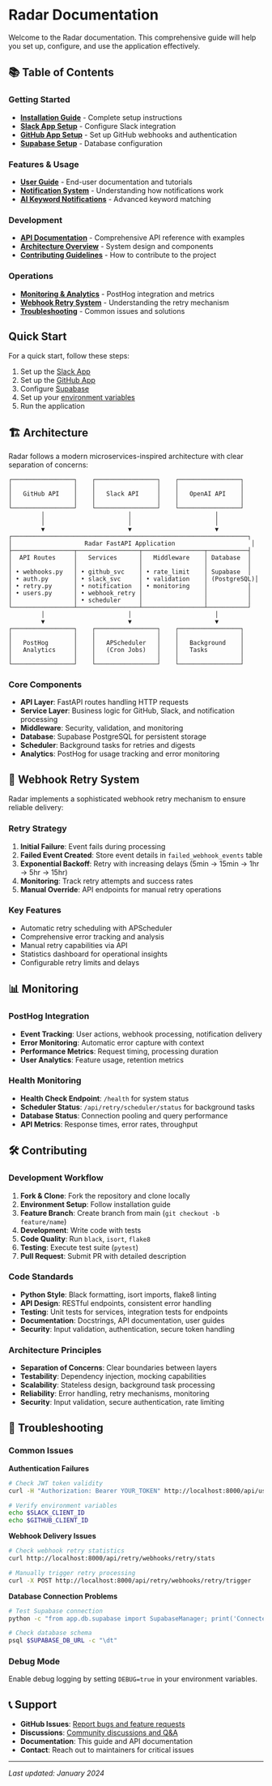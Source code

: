 # Radar Documentation

Welcome to the Radar documentation. This comprehensive guide will help you set up, configure, and use the application effectively.

## 📚 Table of Contents

### Getting Started
- **[Installation Guide](./installation.mdx)** - Complete setup instructions
- **[Slack App Setup](./slack_setup.md)** - Configure Slack integration
- **[GitHub App Setup](./github_setup.md)** - Set up GitHub webhooks and authentication
- **[Supabase Setup](./supabase_setup.md)** - Database configuration

### Features & Usage
- **[User Guide](./user-guide.md)** - End-user documentation and tutorials
- **[Notification System](./notification-system.mdx)** - Understanding how notifications work
- **[AI Keyword Notifications](./ai-keyword-notifications.mdx)** - Advanced keyword matching

### Development
- **[API Documentation](./API.md)** - Comprehensive API reference with examples
- **[Architecture Overview](#architecture)** - System design and components
- **[Contributing Guidelines](#contributing)** - How to contribute to the project

### Operations
- **[Monitoring & Analytics](#monitoring)** - PostHog integration and metrics
- **[Webhook Retry System](#webhook-retry)** - Understanding the retry mechanism
- **[Troubleshooting](#troubleshooting)** - Common issues and solutions

## Quick Start

For a quick start, follow these steps:

1. Set up the [Slack App](./slack_setup.md)
2. Set up the [GitHub App](./github_setup.md)
3. Configure [Supabase](./supabase_setup.md)
4. Set up your [environment variables](./setup.md#environment-configuration)
5. Run the application

## 🏗 Architecture

Radar follows a modern microservices-inspired architecture with clear separation of concerns:

```
┌─────────────────┐    ┌─────────────────┐    ┌─────────────────┐
│                 │    │                 │    │                 │
│   GitHub API    │    │   Slack API     │    │   OpenAI API    │
│                 │    │                 │    │                 │
└─────────────────┘    └─────────────────┘    └─────────────────┘
         │                       │                       │
         │                       │                       │
         ▼                       ▼                       ▼
┌─────────────────────────────────────────────────────────────────┐
│                    Radar FastAPI Application                     │
├─────────────────┬─────────────────┬─────────────────┬───────────┤
│  API Routes     │   Services      │   Middleware    │ Database  │
│                 │                 │                 │           │
│ • webhooks.py   │ • github_svc    │ • rate_limit    │ Supabase  │
│ • auth.py       │ • slack_svc     │ • validation    │ (PostgreSQL)│
│ • retry.py      │ • notification  │ • monitoring    │           │
│ • users.py      │ • webhook_retry │                 │           │
│                 │ • scheduler     │                 │           │
└─────────────────┴─────────────────┴─────────────────┴───────────┘
         │                       │                       │
         ▼                       ▼                       ▼
┌─────────────────┐    ┌─────────────────┐    ┌─────────────────┐
│                 │    │                 │    │                 │
│   PostHog       │    │   APScheduler   │    │   Background    │
│   Analytics     │    │   (Cron Jobs)   │    │   Tasks         │
│                 │    │                 │    │                 │
└─────────────────┘    └─────────────────┘    └─────────────────┘
```

### Core Components

- **API Layer**: FastAPI routes handling HTTP requests
- **Service Layer**: Business logic for GitHub, Slack, and notification processing
- **Middleware**: Security, validation, and monitoring
- **Database**: Supabase PostgreSQL for persistent storage
- **Scheduler**: Background tasks for retries and digests
- **Analytics**: PostHog for usage tracking and error monitoring

## 🔄 Webhook Retry System

Radar implements a sophisticated webhook retry mechanism to ensure reliable delivery:

### Retry Strategy
1. **Initial Failure**: Event fails during processing
2. **Failed Event Created**: Store event details in `failed_webhook_events` table
3. **Exponential Backoff**: Retry with increasing delays (5min → 15min → 1hr → 5hr → 15hr)
4. **Monitoring**: Track retry attempts and success rates
5. **Manual Override**: API endpoints for manual retry operations

### Key Features
- Automatic retry scheduling with APScheduler
- Comprehensive error tracking and analysis  
- Manual retry capabilities via API
- Statistics dashboard for operational insights
- Configurable retry limits and delays

## 📊 Monitoring

### PostHog Integration
- **Event Tracking**: User actions, webhook processing, notification delivery
- **Error Monitoring**: Automatic error capture with context
- **Performance Metrics**: Request timing, processing duration
- **User Analytics**: Feature usage, retention metrics

### Health Monitoring
- **Health Check Endpoint**: `/health` for system status
- **Scheduler Status**: `/api/retry/scheduler/status` for background tasks
- **Database Status**: Connection pooling and query performance
- **API Metrics**: Response times, error rates, throughput

## 🛠 Contributing

### Development Workflow
1. **Fork & Clone**: Fork the repository and clone locally
2. **Environment Setup**: Follow installation guide
3. **Feature Branch**: Create branch from main (`git checkout -b feature/name`)
4. **Development**: Write code with tests
5. **Code Quality**: Run `black`, `isort`, `flake8`
6. **Testing**: Execute test suite (`pytest`)
7. **Pull Request**: Submit PR with detailed description

### Code Standards
- **Python Style**: Black formatting, isort imports, flake8 linting
- **API Design**: RESTful endpoints, consistent error handling
- **Testing**: Unit tests for services, integration tests for endpoints
- **Documentation**: Docstrings, API documentation, user guides
- **Security**: Input validation, authentication, secure token handling

### Architecture Principles
- **Separation of Concerns**: Clear boundaries between layers
- **Testability**: Dependency injection, mocking capabilities
- **Scalability**: Stateless design, background task processing
- **Reliability**: Error handling, retry mechanisms, monitoring
- **Security**: Input validation, secure authentication, rate limiting

## 🐛 Troubleshooting

### Common Issues

**Authentication Failures**
```bash
# Check JWT token validity
curl -H "Authorization: Bearer YOUR_TOKEN" http://localhost:8000/api/users/me

# Verify environment variables
echo $SLACK_CLIENT_ID
echo $GITHUB_CLIENT_ID
```

**Webhook Delivery Issues**
```bash
# Check webhook retry statistics
curl http://localhost:8000/api/retry/webhooks/retry/stats

# Manually trigger retry processing
curl -X POST http://localhost:8000/api/retry/webhooks/retry/trigger
```

**Database Connection Problems**
```bash
# Test Supabase connection
python -c "from app.db.supabase import SupabaseManager; print('Connected!' if SupabaseManager.supabase else 'Failed')"

# Check database schema
psql $SUPABASE_DB_URL -c "\dt"
```

### Debug Mode
Enable debug logging by setting `DEBUG=true` in your environment variables.

## 📞 Support

- **GitHub Issues**: [Report bugs and feature requests](https://github.com/zlwaterfield/radar/issues)
- **Discussions**: [Community discussions and Q&A](https://github.com/zlwaterfield/radar/discussions)
- **Documentation**: This guide and API documentation
- **Contact**: Reach out to maintainers for critical issues

---

*Last updated: January 2024*
